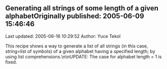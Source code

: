 ## Generating all strings of some length of a given alphabetOriginally published: 2005-06-09 15:46:46 
Last updated: 2005-06-16 10:29:52 
Author: Yuce Tekol 
 
This recipe shows a way to generate a list of all strings (in this case, string=list of symbols) of a given alphabet having a specified length; by using list comprehensions.\n\nUPDATE: The case for alphabet length = 1 is fixed.